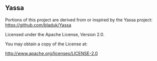 ## Yassa

Portions of this project are derived from or inspired by the Yassa project:
https://github.com/bladuk/Yassa

Licensed under the Apache License, Version 2.0.

You may obtain a copy of the License at:

http://www.apache.org/licenses/LICENSE-2.0
